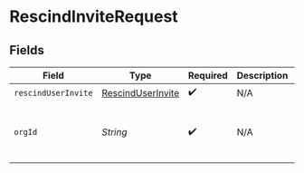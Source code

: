 # RescindInviteRequest


## Fields

| Field                                                         | Type                                                          | Required                                                      | Description                                                   | Example                                                       |
| ------------------------------------------------------------- | ------------------------------------------------------------- | ------------------------------------------------------------- | ------------------------------------------------------------- | ------------------------------------------------------------- |
| `rescindUserInvite`                                           | [RescindUserInvite](../../models/shared/RescindUserInvite.md) | :heavy_check_mark:                                            | N/A                                                           |                                                               |
| `orgId`                                                       | *String*                                                      | :heavy_check_mark:                                            | N/A                                                           | org-6f706e83-0ec1-437a-9a46-7d4281eb2f39                      |